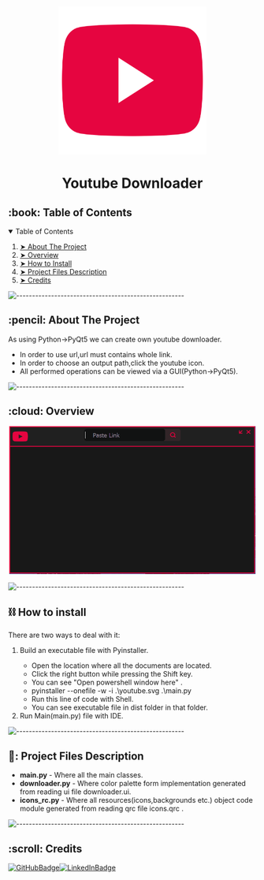 <p align="center">
    <img src="https://github.com/deniz-ozcan/Youtube_Downloader/blob/main/icons/youtube.svg" alt="App Logo" width="300px" height="300px" />
  </p>
  <h1 align="center">Youtube Downloader</h1>
  <!-- TABLE OF CONTENTS -->
  <h2 id="table-of-contents">:book: Table of Contents</h2>
  <details open="open">
    <summary>Table of Contents</summary>
    <ol>
      <li><a href="#about-the-project"> ➤ About The Project</a></li>
      <li><a href="#overview"> ➤ Overview</a></li>
      <li><a href="#howtoinstall"> ➤ How to Install</a></li>
      <li>
        <a href="#project-files-description"> ➤ Project Files Description</a>
      </li>
      <li><a href="#Credits"> ➤ Credits</a></li>
    </ol>
  </details>
  
  ![-----------------------------------------------------](https://raw.githubusercontent.com/andreasbm/readme/master/assets/lines/rainbow.png)
  
  <!-- ABOUT THE PROJECT -->
  <h2 id="about-the-project">:pencil: About The Project</h2>
  
  <p align="justify">
    As using Python->PyQt5 we can create own youtube downloader.
  </p>
  
  <ul>
    <li>
       In order to use url,url must contains whole link.
    </li>
    <li> In order to choose an output path,click the youtube icon.</li>
    <li>All performed operations can be viewed via a GUI(Python->PyQt5).</li>
  </ul>
  
  ![-----------------------------------------------------](https://raw.githubusercontent.com/andreasbm/readme/master/assets/lines/rainbow.png)
  
  <!-- OVERVIEW -->
  <h2 id="overview">:cloud: Overview</h2>
  <p align="center">
    <img src="https://github.com/deniz-ozcan/Youtube_Downloader/blob/main/result.gif" alt="App Logo" width="500px" height="300px" />
  </p>


  ![-----------------------------------------------------](https://raw.githubusercontent.com/andreasbm/readme/master/assets/lines/rainbow.png)
    <h2 id="howtoinstall">⛓️ How to install</h2>
  
  <p align="justify">
    There are two ways to deal with it:
  <ol>
    <li>Build an executable file with Pyinstaller. </li>
      <ul>
         <li> Open the location where all the documents are located.</li>
         <li> Click the right button while pressing the Shift key.</li>
         <li> You can see "Open powershell window here" .</li>
         <li> pyinstaller --onefile -w -i .\youtube.svg .\main.py</li>
         <li> Run this line of code with Shell.</li>
         <li> You can see executable file in dist folder in that folder.</li>
      </ul>
    <li>Run Main(main.py) file with IDE.</li>
   </ol>
  </p>
  
  ![-----------------------------------------------------](https://raw.githubusercontent.com/andreasbm/readme/master/assets/lines/rainbow.png)
  <!-- PROJECT FILES DESCRIPTION -->
  <h2 id="project-files-description">📝: Project Files Description</h2>
  
  <ul>
    <li><b>main.py</b> - Where all the main classes.</li>
    <li>
      <b>downloader.py</b> - Where color palette form implementation generated from
      reading ui file downloader.ui.
    </li>
    <li>
      <b>icons_rc.py</b> - Where all resources(icons,backgrounds etc.) object
      code module generated from reading qrc file icons.qrc .
    </li>
  </ul>

![-----------------------------------------------------](https://raw.githubusercontent.com/andreasbm/readme/master/assets/lines/rainbow.png)
  <!-- CREDITS -->
  <h2 id="Credits">:scroll: Credits</h2>
  
[![GitHubBadge](https://img.shields.io/badge/GitHub-100000?style=for-the-badge&logo=github&logoColor=white)](https://github.com/canthearwhatusay)[![LinkedInBadge](https://img.shields.io/badge/LinkedIn-0077B5?style=for-the-badge&logo=linkedin&logoColor=white)](https://www.linkedin.com/in/deniz-%C3%B6zcan-4aa4a8162/)
